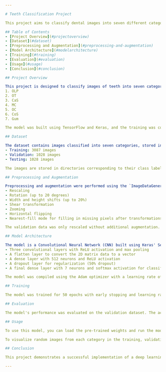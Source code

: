 ```yaml
---

# Teeth Classification Project

This project aims to classify dental images into seven different categories using deep learning techniques. The project involves preprocessing the images, visualizing the data, and building a convolutional neural network (CNN) model using TensorFlow and Keras to achieve high accuracy and low loss in classification.

## Table of Contents
- [Project Overview](#projectoverview)
- [Dataset](#dataset)
- [Preprocessing and Augmentation](#preprocessing-and-augmentation)
- [Model Architecture](#modelarchitecture)
- [Training](#training)
- [Evaluation](#evaluation)
- [Usage](#usage)
- [Conclusion](#conclusion)

## Project Overview

This project is designed to classify images of teeth into seven categories:
1. OLP
2. OT
3. CaS
4. MC
5. OC
6. CoS
7. Gum

The model was built using TensorFlow and Keras, and the training was conducted using the dataset split into training, validation, and testing sets.

## Dataset

The dataset contains images classified into seven categories, stored in three separate directories:
- Training: 3087 images
- Validation: 1028 images
- Testing: 1028 images

The images are stored in directories corresponding to their class labels.

## Preprocessing and Augmentation

Preprocessing and augmentation were performed using the `ImageDataGenerator` class from Keras. The following augmentations were applied to the training data:
- Rescaling
- Rotation (up to 20 degrees)
- Width and height shifts (up to 20%)
- Shear transformation
- Zooming
- Horizontal flipping
- Nearest-fill mode for filling in missing pixels after transformations

The validation data was only rescaled without additional augmentation.

## Model Architecture

The model is a Convolutional Neural Network (CNN) built using Keras' Sequential API. The architecture includes:
- Three convolutional layers with ReLU activation and max pooling
- A flatten layer to convert the 2D matrix data to a vector
- A dense layer with 512 neurons and ReLU activation
- A dropout layer for regularization (50% dropout)
- A final dense layer with 7 neurons and softmax activation for classification

The model was compiled using the Adam optimizer with a learning rate of 0.001, and categorical crossentropy was used as the loss function.

## Training

The model was trained for 50 epochs with early stopping and learning rate reduction callbacks to avoid overfitting and optimize learning. The training process included monitoring validation loss to restore the best weights if the validation loss increased.

## Evaluation

The model's performance was evaluated on the validation dataset. The accuracy and loss were recorded for each epoch, and the best model was selected based on the validation accuracy and loss.

## Usage

To use this model, you can load the pre-trained weights and run the model on your dataset. The code can be executed in a Google Colab environment for easy access to GPU acceleration.

To visualize random images from each category in the training, validation, and testing datasets, the `plot_one_image_per_illness` function can be used.

## Conclusion

This project demonstrates a successful implementation of a deep learning model for teeth classification. With proper preprocessing, augmentation, and model architecture, the model achieved high accuracy on the validation dataset, showing its potential for practical applications in dental image classification.

---
```

